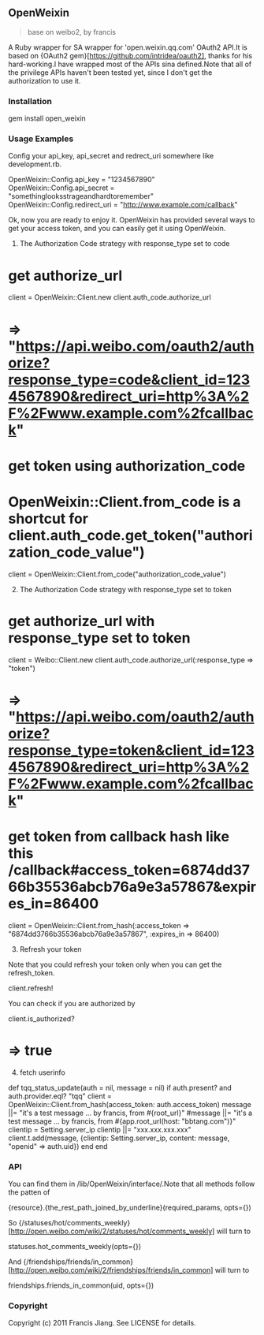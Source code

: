 ## OpenWeixin
> base on weibo2, by francis

A Ruby wrapper for SA wrapper for 'open.weixin.qq.com' OAuth2 API.It is based on {OAuth2 gem}[https://github.com/intridea/oauth2], thanks for his hard-working.I have wrapped most of the APIs sina defined.Note that all of the privilege APIs haven't been tested yet, since I don't get the authorization to use it.

### Installation

  gem install open_weixin

### Usage Examples

Config your api_key, api_secret and redrect_uri somewhere like development.rb.

  OpenWeixin::Config.api_key = "1234567890"
  OpenWeixin::Config.api_secret = "somethinglooksstrageandhardtoremember"
  OpenWeixin::Config.redirect_uri = "http://www.example.com/callback"

Ok, now you are ready to enjoy it. OpenWeixin has provided several ways to get your access token, and you can easily get it using OpenWeixin.

1. The Authorization Code strategy with response_type set to code

  # get authorize_url
  client = OpenWeixin::Client.new
  client.auth_code.authorize_url
  # => "https://api.weibo.com/oauth2/authorize?response_type=code&client_id=1234567890&redirect_uri=http%3A%2F%2Fwww.example.com%2fcallback"

  # get token using authorization_code
  # OpenWeixin::Client.from_code is a shortcut for client.auth_code.get_token("authorization_code_value")
  client = OpenWeixin::Client.from_code("authorization_code_value")

2. The Authorization Code strategy with response_type set to token

  # get authorize_url with response_type set to token
  client = Weibo::Client.new
  client.auth_code.authorize_url(:response_type => "token")
  # => "https://api.weibo.com/oauth2/authorize?response_type=token&client_id=1234567890&redirect_uri=http%3A%2F%2Fwww.example.com%2fcallback"

  # get token from callback hash like this /callback#access_token=6874dd3766b35536abcb76a9e3a57867&expires_in=86400
  client = OpenWeixin::Client.from_hash(:access_token => "6874dd3766b35536abcb76a9e3a57867", :expires_in => 86400)

3. Refresh your token

Note that you could refresh your token only when you can get the refresh_token.


  client.refresh!

You can check if you are authorized by

  client.is_authorized?
  # => true

4. fetch userinfo

  def tqq_status_update(auth = nil, message = nil)
    if auth.present? and auth.provider.eql? "tqq"
      client = OpenWeixin::Client.from_hash(access_token: auth.access_token)
      message ||= "it's a test message ... by francis, from #{root_url}"
      #message ||= "it's a test message ... by francis, from #{app.root_url(host: "bbtang.com")}"
      clientip = Setting.server_ip
      clientip ||= "xxx.xxx.xxx.xxx"
      client.t.add(message, {clientip: Setting.server_ip, content: message, "openid" => auth.uid})
    end
  end


### API

You can find them in /lib/OpenWeixin/interface/.Note that all methods follow the patten of

  {resource}.{the_rest_path_joined_by_underline}(required_params, opts={})

So {/statuses/hot/comments_weekly}[http://open.weibo.com/wiki/2/statuses/hot/comments_weekly] will turn to

  statuses.hot_comments_weekly(opts={})

And {/friendships/friends/in_common}[http://open.weibo.com/wiki/2/friendships/friends/in_common] will turn to

  friendships.friends_in_common(uid, opts={})


### Copyright

Copyright (c) 2011 Francis Jiang. See LICENSE for details.
